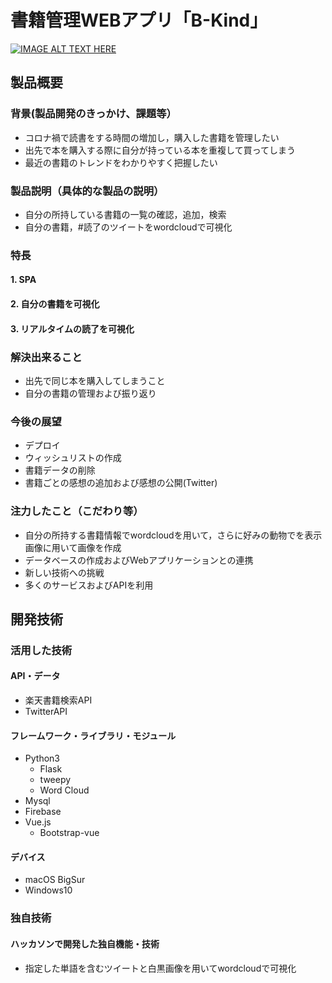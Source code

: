# 書籍管理WEBアプリ「B-Kind」

[![IMAGE ALT TEXT HERE](https://jphacks.com/wp-content/uploads/2021/07/JPHACKS2021_ogp.jpg)](https://www.youtube.com/watch?v=LUPQFB4QyVo)

## 製品概要
### 背景(製品開発のきっかけ、課題等）
* コロナ禍で読書をする時間の増加し，購入した書籍を管理したい
* 出先で本を購入する際に自分が持っている本を重複して買ってしまう
* 最近の書籍のトレンドをわかりやすく把握したい
### 製品説明（具体的な製品の説明）
* 自分の所持している書籍の一覧の確認，追加，検索
* 自分の書籍，#読了のツイートをwordcloudで可視化
### 特長
#### 1. SPA
#### 2. 自分の書籍を可視化
#### 3. リアルタイムの読了を可視化

### 解決出来ること
* 出先で同じ本を購入してしまうこと
* 自分の書籍の管理および振り返り
### 今後の展望
* デプロイ
* ウィッシュリストの作成
* 書籍データの削除
* 書籍ごとの感想の追加および感想の公開(Twitter)
### 注力したこと（こだわり等）
* 自分の所持する書籍情報でwordcloudを用いて，さらに好みの動物でを表示画像に用いて画像を作成
* データベースの作成およびWebアプリケーションとの連携
* 新しい技術への挑戦
* 多くのサービスおよびAPIを利用

## 開発技術
### 活用した技術
#### API・データ
* 楽天書籍検索API
* TwitterAPI

#### フレームワーク・ライブラリ・モジュール
* Python3
    * Flask
    * tweepy
    * Word Cloud
* Mysql
* Firebase
* Vue.js
    * Bootstrap-vue

#### デバイス
* macOS BigSur
* Windows10

### 独自技術
#### ハッカソンで開発した独自機能・技術
* 指定した単語を含むツイートと白黒画像を用いてwordcloudで可視化
